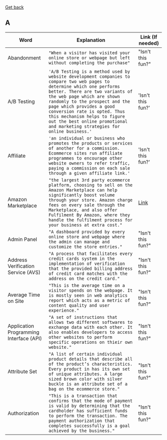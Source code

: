 [Get back](https://github.com/MrGKanev/Ecommerce-Glossary)
## A

|     Word       |        Explanation            |Link (If needed)             |
|----------------|-------------------------------|-----------------------------|
|Abandonment    |`"When a visitor has visited your online store or webpage but left without completing the purchase"`            |"Isn't this fun?"            |
|A/B Testing       |`'A/B Testing is a method used by website development companies to compare two web pages to determine which one performs better. There are two variants of the web page which are shown randomly to the prospect and the page which provides a good conversion rate is opted. Thus this mechanism helps to figure out the best online promotional and marketing strategies for online business.'`            |'Isn't this fun?'            |
|Affiliate       |`'an individual or business who promotes the products or services of another for a commission. Ecommerce sites run affiliate programmes to encourage other website owners to refer traffic, paying a commission on each sale through a given affiliate link.'`            |'Isn't this fun?'            |
|Amazon Marketplace    |`"the largest 3rd party ecommerce platform, choosing to sell on the Amazon Marketplace can help significantly boost volume through your store. Amazon charge fees on every sale through the Marketplace, and also offer Fulfilment By Amazon, where they handle the fulfilment process for your business at extra cost."`            |[Link](https://www.amazon.com/b?ie=UTF8&node=8296344011)           |
|Admin Panel    |`"A dashboard provided by every online store and webpage where the admin can manage and customize the store entries."`            |"Isn't this fun?"            |
|Address Verification Service (AVS)    |`"A process that facilitates every credit cards system in the implementation of verification that the provided billing address of credit card matches with the address on the credit card."`            |"Isn't this fun?"            |
|Average Time on Site    |`"This is the average time on a visitor spends on the webpage. It is mostly seen in web analytics report which acts as a metric of content quality and user experience."`            |"Isn't this fun?"            |
|Application Programming Interface (API)    |`"A set of instructions that allows two different softwares to exchange data with each other. It also enables developers to access other websites to perform specific operations on thieir own website."`            |"Isn't this fun?"            |
|Attribute Set    |`"A list of certain individual product details that describe all of the product’s characteristics. Every product in has its own set of unique attributes. A large sized brown color with silver buckle is an attribute set of a bag on the ecommerce store."`            |"Isn't this fun?"            |
|Authorization    |`"This is a transaction that confirms that the mode of payment is valid by determining that the cardholder has sufficient funds to perform the transaction. The payment authorization that completes successfully is a goal achieved by the business."`            |"Isn't this fun?"            |
